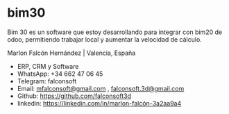 # bim30
Bim 30 es un software que estoy desarrollando para integrar con bim20 de odoo, permitiendo trabajar local y aumentar la velocidad de cálculo.


Marlon Falcón Hernández | Valencia, España
- ERP, CRM y Software
- WhatsApp: +34 662 47 06 45
- Telegram: falconsoft
- Email: mfalconsoft@gmail.com , falconsoft.3d@gmail.com
- Github: https://github.com/falconsoft3d
- linkedin: https://linkedin.com/in/marlon-falcón-3a2aa9a4
